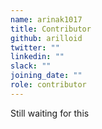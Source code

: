 ```yaml
---
name: arinak1017
title: Contributor
github: arilloid
twitter: ""
linkedin: ""
slack: ""
joining_date: ""
role: contributor
---
```


Still waiting for this
